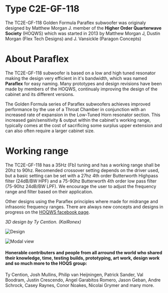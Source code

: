 # Type C2E-GF-118
The TC2E-GF-118 Golden Formula Paraflex subwoofer was originaly designed by Matthew Morgan J. member of the **Higher Order Quarterwave Society** (HOQWS) which was started in 2013 by Matthew Morgan J, Dustin Morgan (Flex Tech Designs) and J. Vansickle (Paragon Concepts) 

# About Paraflex
The TC2E-GF-118 subwoofer is based on a low and high tuned resonator making the design very efficient in it's bandwidth, which was named **Paraflex** for easy naming. Many prototypes and design revisions have been made by members of the HOQWS, continualy improving the design of the cabinet and its different versions.

The Golden Formula series of Paraflex subwoofers achieves improved performance by the use of a Throat Chamber in conjunction with an increased rate of expansion in the Low-Tuned Horn resonator section. This increased gain/sensitivity & output within the cabinet's working range, typically comes at the cost of sacrificing some surplus upper extension and can also often require a larger cabinet size. 

# Working range
The TC2E-GF-118 has a 35Hz (Fb) tuning and has a working range shall be 20hz to 90hz. Recomended crossover setting depends on the driver used, but a basic setting can be set with a 27hz 4th order Butterworth Highpass filter (24dB/BW HPF) and a 75-90hz Butterworth 4th order low pass filter (75-90hz 24dB/BW LPF). We encourage the user to adjust the frequency range and filter based on their application.


Other designs using the Paraflex principles where made for midrange and infrasonic frequency ranges. There are always new concepts and designs in progress on the [HOQWS facebook page](https://www.facebook.com/groups/bassaz/).

*3D design by Ty Cention. (KaiRonex)*

![Design](https://github.com/High-Order-Quarterwave-Society/TC2E-GF-118/blob/master/PARAFLEX-C-2E-Golden-Formula-118-design.jpg)

![Modal view](https://github.com/High-Order-Quarterwave-Society/TC2E-GF-118/blob/master/PARAFLEX-C-2E-Golden-Formula-118-modal.jpg)


 #### Honerable contributers and people from all arround the world who shared their knowledge, time, testing builds, prototyping, art work, design work and so much more to the HOQS group:
Ty Cention, Josh Mullins, Philip van Heijningen, Patrick Sander, Val Boodram, Justin Crescendo, Angel Garabitos Romero, Jason Geban, Andre Schrock, Casey Raynes, Conor Noakes, Nicolai Grymer and many more.
